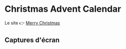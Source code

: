# Christmas Advent Calendar

Le site 👉 [Merry Christmas](https://loic-1.github.io/JS-Advent.github.io/)

## Captures d'écran
